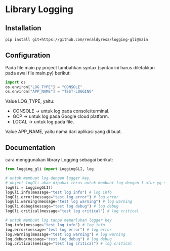 # Library Logging

## Installation

```sh
pip install git+https://github.com/renaldyresa/logging-gli@main
```

## Configuration

Pada file main.py project tambahkan syntax (syntax ini harus diletakkan pada awal file main.py) berikut:
```python
import os
os.environ["LOG_TYPE"] = "CONSOLE"
os.environ["APP_NAME"] = "TEST-LOGGING"
```

Value LOG_TYPE, yaitu:
- CONSOLE -> untuk log pada console/terminal.
- GCP -> untuk log pada Google cloud platform.
- LOCAL -> untuk log pada file.

Value APP_NAME, yaitu nama dari aplikasi yang di buat.


## Documentation

cara menggunakan library Logging sebagai berikut:

```python
from logging_gli import LoggingGLI, log

# untuk membuat log dengan logger key,
# object logGli akan dipakai terus untuk membuat log dengan 1 alur yg sama
logGli = LoggingGLI()
logGli.info(message="test log info") # log info
logGli.error(message="test log error") # log error
logGli.warning(message="test log warning") # log warning
logGli.debug(message="test log debug") # log debug
logGli.critical(message="test log critical") # log critical

# untuk membuat log tanpa memerlukan logger key
log.info(message="test log info") # log info
log.error(message="test log error") # log error
log.warning(message="test log warning") # log warning
log.debug(message="test log debug") # log debug
log.critical(message="test log critical") # log critical
```
